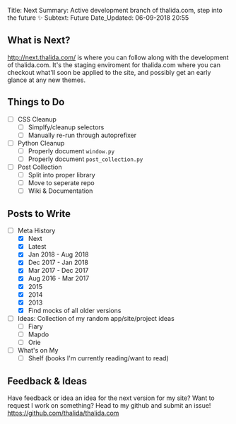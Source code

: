Title:          Next
Summary:        Active development branch of thalida.com, step into the future ✨
Subtext:        Future
Date_Updated:   06-09-2018 20:55

## What is Next?
http://next.thalida.com/ is where you can follow along with the development of thalida.com. It's the staging enviroment for thalida.com where you can checkout what'll soon be applied to the site, and possibly get an early glance at any new themes.

## Things to Do
- [ ] CSS Cleanup
    * [ ] Simplfy/cleanup selectors
    * [ ] Manually re-run through autoprefixer
- [ ] Python Cleanup
    * [ ] Properly document `window.py`
    * [ ] Properly document `post_collection.py`
- [ ] Post Collection
    * [ ] Split into proper library
    * [ ] Move to seperate repo
    * [ ] Wiki & Documentation

## Posts to Write
- [ ] Meta History
    * [x] Next
    * [x] Latest
    * [x] Jan 2018 - Aug 2018
    * [x] Dec 2017 - Jan 2018
    * [x] Mar 2017 - Dec 2017
    * [x] Aug 2016 - Mar 2017
    * [x] 2015
    * [x] 2014
    * [x] 2013
    * [x] Find mocks of all older versions
- [ ] Ideas: Collection of my random app/site/project ideas
    * [ ] Fiary
    * [ ] Mapdo
    * [ ] Orie
- [ ] What's on My
    * [ ] Shelf (books I'm currently reading/want to read)

## Feedback & Ideas
Have feedback or idea an idea for the next version for my site? Want to request I work on something? Head to my github and submit an issue! https://github.com/thalida/thalida.com
